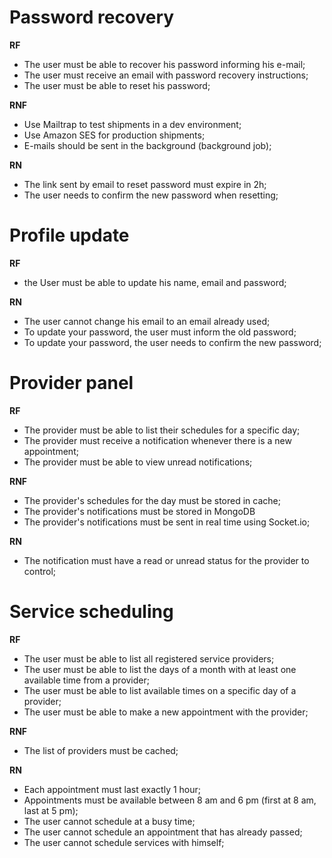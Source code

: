 # Password recovery

**RF**

- The user must be able to recover his password informing his e-mail;
- The user must receive an email with password recovery instructions;
- The user must be able to reset his password;

**RNF**

- Use Mailtrap to test shipments in a dev environment;
- Use Amazon SES for production shipments;
- E-mails should be sent in the background (background job);

**RN**

- The link sent by email to reset password must expire in 2h;
- The user needs to confirm the new password when resetting;

# Profile update

**RF**

- the User must be able to update his name, email and password;

**RN**

- The user cannot change his email to an email already used;
- To update your password, the user must inform the old password;
- To update your password, the user needs to confirm the new password;



# Provider panel

**RF**

- The provider must be able to list their schedules for a specific day;
- The provider must receive a notification whenever there is a new appointment;
- The provider must be able to view unread notifications;

**RNF**

- The provider's schedules for the day must be stored in cache;
- The provider's notifications must be stored in MongoDB
- The provider's notifications must be sent in real time using Socket.io;

**RN**

- The notification must have a read or unread status for the provider to control;


# Service scheduling

**RF**

- The user must be able to list all registered service providers;
- The user must be able to list the days of a month with at least one available time from a provider;
- The user must be able to list available times on a specific day of a provider;
- The user must be able to make a new appointment with the provider;

**RNF**

- The list of providers must be cached;

**RN**

- Each appointment must last exactly 1 hour;
- Appointments must be available between 8 am and 6 pm (first at 8 am, last at 5 pm);
- The user cannot schedule at a busy time;
- The user cannot schedule an appointment that has already passed;
- The user cannot schedule services with himself;
